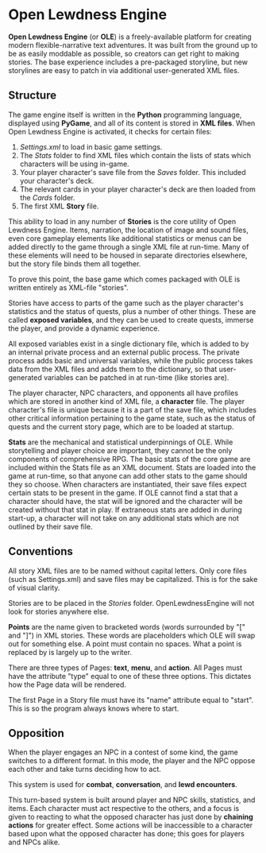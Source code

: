 # Open Lewdness Engine

**Open Lewdness Engine** (or **OLE**) is a freely-available platform for creating modern flexible-narrative text adventures.  It was built from the ground up to be as easily moddable as possible, so creators can get right to making stories.  The base experience includes a pre-packaged storyline, but new storylines are easy to patch in via additional user-generated XML files.


## Structure
The game engine itself is written in the **Python** programming language, displayed using **PyGame**, and all of its content is stored in **XML files**.  When Open Lewdness Engine is activated, it checks for certain files:
1. *Settings.xml* to load in basic game settings.
2. The *Stats* folder to find XML files which contain the lists of stats which characters will be using in-game.
3. Your player character's save file from the *Saves* folder.  This included your character's deck.
4. The relevant cards in your player character's deck are then loaded from the *Cards* folder.
5. The first XML **Story** file.

This ability to load in any number of **Stories** is the core utility of Open Lewdness Engine.  Items, narration, the location of image and sound files, even core gameplay elements like additional statistics or menus can be added directly to the game through a single XML file at run-time.  Many of these elements will need to be housed in separate directories elsewhere, but the story file binds them all together.

To prove this point, the base game which comes packaged with OLE is written entirely as XML-file "stories".

Stories have access to parts of the game such as the player character's statistics and the status of quests, plus a number of other things.  These are called **exposed variables**, and they can be used to create quests, immerse the player, and provide a dynamic experience.

All exposed variables exist in a single dictionary file, which is added to by an internal private process and an external public process.  The private process adds basic and universal variables, while the public process takes data from the XML files and adds them to the dictionary, so that user-generated variables can be patched in at run-time (like stories are).

The player character, NPC characters, and opponents all have profiles which are stored in another kind of XML file, a **character** file.  The player character's file is unique because it is a part of the save file, which includes other critical information pertaining to the game state, such as the status of quests and the current story page, which are to be loaded at startup.

**Stats** are the mechanical and statistical underpinnings of OLE.  While storytelling and player choice are important, they cannot be the only components of comprehensive RPG.  The basic stats of the core game are included within the Stats file as an XML document.  Stats are loaded into the game at run-time, so that anyone can add other stats to the game should they so choose.  When characters are instantiated, their save files expect certain stats to be present in the game.  If OLE cannot find a stat that a character should have, the stat will be ignored and the character will be created without that stat in play.  If extraneous stats are added in during start-up, a character will not take on any additional stats which are not outlined by their save file.


## Conventions
All story XML files are to be named without capital letters.  Only core files (such as Settings.xml) and save files may be capitalized.  This is for the sake of visual clarity.

Stories are to be placed in the *Stories* folder.  OpenLewdnessEngine will not look for stories anywhere else.

**Points** are the name given to bracketed words (words surrounded by "[" and "]") in XML stories.  These words are placeholders which OLE will swap out for something else.  A point must contain no spaces.  What a point is replaced by is largely up to the writer.

There are three types of Pages: **text**, **menu**, and **action**.  All Pages must have the attribute "type" equal to one of these three options.  This dictates how the Page data will be rendered.

The first Page in a Story file must have its "name" attribute equal to "start".  This is so the program always knows where to start.


## Opposition
When the player engages an NPC in a contest of some kind, the game switches to a different format.  In this mode, the player and the NPC oppose each other and take turns deciding how to act.

This system is used for **combat**, **conversation**, and **lewd encounters**.

This turn-based system is built around player and NPC skills, statistics, and items.  Each character must act respective to the others, and a focus is given to reacting to what the opposed character has just done by **chaining actions** for greater effect.  Some actions will be inaccessible to a character based upon what the opposed character has done; this goes for players and NPCs alike.
